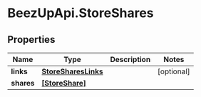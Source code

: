 # BeezUpApi.StoreShares

## Properties
Name | Type | Description | Notes
------------ | ------------- | ------------- | -------------
**links** | [**StoreSharesLinks**](StoreSharesLinks.md) |  | [optional] 
**shares** | [**[StoreShare]**](StoreShare.md) |  | 



